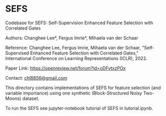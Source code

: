 # SEFS
Codebase for SEFS: Self-Supervision Enhanced Feature Selection with Correlated Gates 


Authors: Changhee Lee*, Fergus Imrie*, Mihaela van der Schaar

Reference: Changhee Lee, Fergus Imrie, Mihaela van der Schaar, 
"Self-Supervised Enhanced Feature Selection with Correlated Gates," 
International Conference on Learning Representations (ICLR), 2022.
 
Paper Link: https://openreview.net/forum?id=oDFvtxzPOx

Contact: chl8856@gmail.com

This directory contains implementations of SEFS for feature selection (and variable importance)
using one synthetic (Block-Structured Noisy Two-Moons) dataset.

To run the SEFS see jupyter-notebook tutorial of SEFS in tutorial.ipynb.
